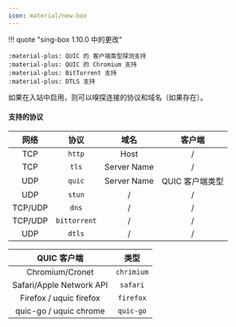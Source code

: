 ```yaml
---
icon: material/new-box
---
```


!!! quote "sing-box 1.10.0 中的更改"

    :material-plus: QUIC 的 客户端类型探测支持
    :material-plus: QUIC 的 Chromium 支持
    :material-plus: BitTorrent 支持
    :material-plus: DTLS 支持

如果在入站中启用，则可以嗅探连接的协议和域名（如果存在）。

#### 支持的协议

|   网络    |      协议      |     域名      |    客户端     |
|:-------:|:------------:|:-----------:|:----------:|
|   TCP   |    `http`    |    Host     |     /      |
|   TCP   |    `tls`     | Server Name |     /      |
|   UDP   |    `quic`    | Server Name | QUIC 客户端类型 |
|   UDP   |    `stun`    |      /      |     /      |
| TCP/UDP |    `dns`     |      /      |     /      |
| TCP/UDP | `bittorrent` |      /      |     /      |
|   UDP   |    `dtls`    |      /      |     /      |

|         QUIC 客户端         |     类型     |
|:------------------------:|:----------:|
|     Chromium/Cronet      | `chrimium` |
| Safari/Apple Network API |  `safari`  |
| Firefox / uquic firefox  | `firefox`  |
|  quic-go / uquic chrome  | `quic-go`  |